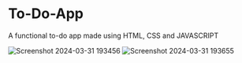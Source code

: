 # To-Do-App
A functional to-do app made using HTML, CSS and JAVASCRIPT

![Screenshot 2024-03-31 193456](https://github.com/Rekha-Elavanatt/To-Do-App/assets/163242974/da944f18-fe62-4f6e-bb65-9f8e044995e0)
![Screenshot 2024-03-31 193655](https://github.com/Rekha-Elavanatt/To-Do-App/assets/163242974/043b114f-fcb0-4495-bbff-65da176f9864)
